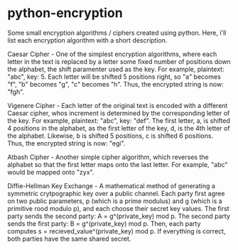 # python-encryption
Some small encryption algorithms / ciphers created using python. Here, i'll list each encryption algorithm with a short description.

Caesar Cipher
    - One of the simplest encryption algorithms, where each letter in the text is replaced by a letter some fixed number of positions down the alphabet, the shift paramenter used as the key. 
    For example, plaintext: "abc", key: 5. 
    Each letter will be shifted 5 positions right, so "a" becomes "f", "b" becomes "g", "c" becomes "h". 
    Thus, the encrypted string is now: "fgh".

Vigenere Cipher
    - Each letter of the original text is encoded with a different Caesar cipher, whos increment is determined by the corresponding letter of the key. 
    For example, plaintext: "abc", key: "def". 
    The first letter, a, is shifted 4 positions in the alphabet, as the first letter of the key, d, is the 4th letter of the alphabet. 
    Likewise, b is shifted 5 positions, c is shifted 6 positions. 
    Thus, the encrypted string is now: "egi".

Atbash Cipher
    - Another simple cipher algorithm, which reverses the alphabet so that the first letter maps onto the last letter. 
    For example, "abc" would be mapped onto "zyx".

Diffie-Hellman Key Exchange
    - A mathematical method of generating a symmetric crytpographic key over a public channel. 
    Each party first agree on two public parameters, p (which is a prime modulus) and g (which is a primitive rood modulo p), and each choose their secret key values. 
    The first party sends the second party: A = g^(private_key) mod p. The second party sends the first party: B = g^(private_key) mod p.
    Then, each party computes s = recieved_value^(private_key) mod p. If everything is correct, both parties have the same shared secret.
